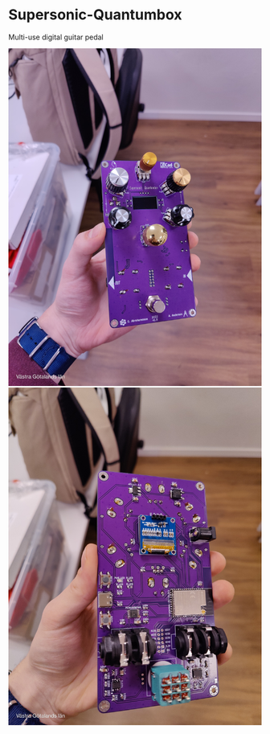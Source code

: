 # Supersonic-Quantumbox

Multi-use digital guitar pedal 

<img src="https://raw.githubusercontent.com/GustavAbrahamsson/Supersonic-Quantumbox/main/Pictures/IMG20221205200929.jpg">
<img src="https://raw.githubusercontent.com/GustavAbrahamsson/Supersonic-Quantumbox/main/Pictures/IMG20221205200939.jpg">
